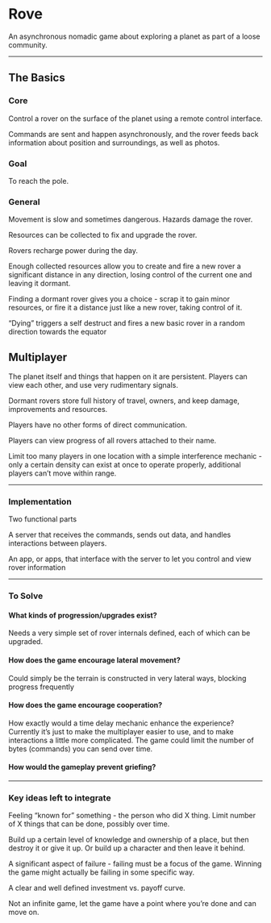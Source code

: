 Rove
=====

An asynchronous nomadic game about exploring a planet as part of a loose 
community.

-------------------------------------------

## The Basics

### Core

Control a rover on the surface of the planet using a remote control interface.

Commands are sent and happen asynchronously, and the rover feeds back information about position and surroundings, as well as photos.

### Goal

To reach the pole.

### General

Movement is slow and sometimes dangerous. Hazards damage the rover.

Resources can be collected to fix and upgrade the rover.

Rovers recharge power during the day.

Enough collected resources allow you to create and fire a new rover a significant distance in any direction, losing control of the current one and leaving it dormant.

Finding a dormant rover gives you a choice - scrap it to gain minor resources, or fire it a distance just like a new rover, taking control of it.

“Dying” triggers a self destruct and fires a new basic rover in a random direction towards the equator

## Multiplayer

The planet itself and things that happen on it are persistent. Players can view each other, and use very rudimentary signals.

Dormant rovers store full history of travel, owners, and keep damage, improvements and resources.

Players have no other forms of direct communication.

Players can view progress of all rovers attached to their name.

Limit too many players in one location with a simple interference mechanic - only a certain density can exist at once to operate properly, additional players can’t move within range.

-------------------------------------------

### Implementation

Two functional parts

A server that receives the commands, sends out data, and handles interactions between players.

An app, or apps, that interface with the server to let you control and view rover information

-------------------------------------------

### To Solve

#### What kinds of progression/upgrades exist?
Needs a very simple set of rover internals defined, each of which can be upgraded.

#### How does the game encourage lateral movement?
Could simply be the terrain is constructed in very lateral ways, blocking progress frequently

#### How does the game encourage cooperation?
How exactly would a time delay mechanic enhance the experience?
Currently it’s just to make the multiplayer easier to use, and to make interactions a little more complicated. The game could limit the number of bytes (commands) you can send over time. 

#### How would the gameplay prevent griefing?

-------------------------------------------

### Key ideas left to integrate

Feeling “known for” something -  the person who did X thing. Limit number of  X things that can be done, possibly over time.

Build up a certain level of knowledge and ownership of a place, but then destroy it or give it up. Or build up a character and then leave it behind.

A significant aspect of failure - failing must be a focus of the game. Winning the game might actually be failing in some specific way.

A clear and well  defined investment vs. payoff curve.

Not an infinite game, let the game have a point where you’re done and can move on.

